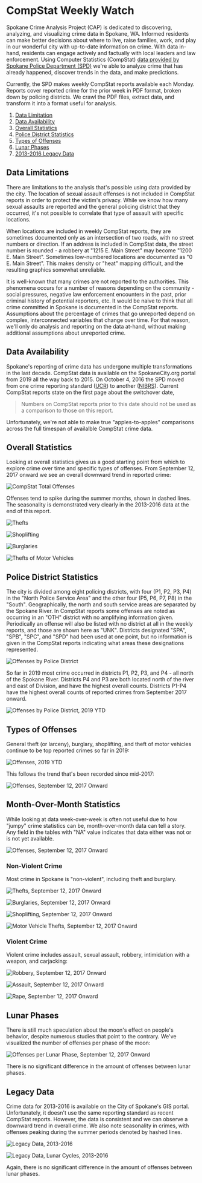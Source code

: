 # CompStat Weekly Watch

Spokane Crime Analysis Project (CAP) is dedicated to discovering, analyzing, and visualizing crime data in Spokane, WA. Informed residents can make better decisions about where to live, raise families, work, and play in our wonderful city with up-to-date information on crime. With data in-hand, residents can engage actively and factually with local leaders and law enforcement. Using Computer Statistics (CompStat) [data provided by Spokane Police Department (SPD)](https://my.spokanecity.org/police/prevention/compstat/) we're able to analyze crime that has already happened, discover trends in the data, and make predictions.

Currently, the SPD makes weekly CompStat reports available each Monday. Reports cover reported crime for the prior week in PDF format, broken down by policing districts. We crawl the PDF files, extract data, and transform it into a format useful for analysis.

1. [Data Limitation](#data-limitations)
1. [Data Availability](#data-availability)
1. [Overall Statistics](#overall-statistics)
1. [Police District Statistics](#police-district-statistics)
1. [Types of Offenses](#types-of-offenses)
1. [Lunar Phases](#lunar-phases)
1. [2013-2016 Legacy Data](#Legacy-Data)

## Data Limitations

There are limitations to the analysis that's possible using data provided by the city. The location of sexual assault offenses is not included in CompStat reports in order to protect the victim's privacy. While we know how many sexual assaults are reported and the general policing district that they occurred, it's not possible to correlate that type of assault with specific locations.

When locations are included in weekly CompStat reports, they are sometimes documented only as an intersection of two roads, with no street numbers or direction. If an address is included in CompStat data, the street number is rounded - a robbery at "1215 E. Main Street" may become "1200 E. Main Street". Sometimes low-numbered locations are documented as "0 E. Main Street". This makes density or "heat" mapping difficult, and the resulting graphics somewhat unreliable.

It is well-known that many crimes are not reported to the authorities. This phenomena occurs for a number of reasons depending on the community - social pressures, negative law enforcement encounters in the past, prior criminal history of potential reporters, etc. It would be naive to think that all crime committed in Spokane is documented in the CompStat reports. Assumptions about the percentage of crimes that go unreported depend on complex, interconnected variables that change over time. For that reason, we'll only do analysis and reporting on the data at-hand, without making additional assumptions about unreported crime.

## Data Availability

Spokane's reporting of crime data has undergone multiple transformations in the last decade. CompStat data is available on the SpokaneCity.org portal from 2019 all the way back to 2015. On October 4, 2016 the SPD moved from one crime reporting standard ([UCR](https://www.ucrdatatool.gov/)) to another ([NIBRS](https://www.fbi.gov/services/cjis/ucr/nibrs)). Current CompStat reports state on the first page about the switchover date,

> Numbers on CompStat reports prior to this date should not be used as a comparison to those on this report.

Unfortunately, we're not able to make true "apples-to-apples" comparisons across the full timespan of availalble CompStat crime data.

## Overall Statistics

Looking at overall statistics gives us a good starting point from which to explore crime over time and specific types of offenses. From September 12, 2017 onward we see an overall downward trend in reported crime:

![CompStat Total Offenses](./figures/plot.offenses_over_time-1.png)

Offenses tend to spike during the summer months, shown in dashed lines. The seasonality is demonstrated very clearly in the 2013-2016 data at the end of this report.

![Thefts](./figures/plot.theft_over_time-1.png)

![Shoplifting](./figures/plot.shoplifting_over_time-1.png)

![Burglaries](./figures/plot.burglaries_over_time-1.png)

![Thefts of Motor Vehicles](./figures/plot.tomv_over_time-1.png)

## Police District Statistics

The city is divided among eight policing districts, with four (P1, P2, P3, P4) in the "North Police Service Area" and the other four (P5, P6, P7, P8) in the "South". Geographically, the north and south service areas are separated by the Spokane River. In CompStat reports some offenses are noted as occurring in an "OTH" district with no amplifying information given. Periodically an offense will also be listed with no district at all in the weekly reports, and those are shown here as "UNK". Districts designated "SPA", "SPB", "SPC", and "SPD" had been used at one point, but no information is given in the CompStat reports indicating what areas these designations represented.

![Offenses by Police District](./figures/plot.total_offenses_by_district-1.png)

So far in 2019 most crime occurred in districts P1, P2, P3, and P4 - all north of the Spokane River. Districts P4 and P3 are both located north of the river and east of Division, and have the highest overall counts. Districts P1-P4 have the highest overall counts of reported crimes from September 2017 onward.

![Offenses by Police District, 2019 YTD](./figures/plot.2019_offenses_by_district-1.png)

## Types of Offenses

General theft (or larceny), burglary, shoplifting, and theft of motor vehicles continue to be top reported crimes so far in 2019:

![Offenses, 2019 YTD](./figures/plot.offenses_by_type_ytd-1.png)

This follows the trend that's been recorded since mid-2017:

![Offenses, September 12, 2017 Onward](./figures/plot.total_offenses_by_type-1.png)

## Month-Over-Month Statistics

While looking at data week-over-week is often not useful due to how "jumpy" crime statistics can be, month-over-month data can tell a story. Any field in the tables with "NA" value indicates that data either was not or is not yet available.

![Offenses, September 12, 2017 Onward](./figures/table.offenses.png)

### Non-Violent Crime

Most crime in Spokane is "non-violent", including theft and burglary.

![Thefts, September 12, 2017 Onward](./figures/table.theft.png)

![Burglaries, September 12, 2017 Onward](./figures/table.burglary.png)

![Shoplifting, September 12, 2017 Onward](./figures/table.theft_shoplifting.png)

![Motor Vehicle Thefts, September 12, 2017 Onward](./figures/table.theft%20of%20motor%20vehicle.png)

### Violent Crime

Violent crime includes assault, sexual assault, robbery, intimidation with a weapon, and carjacking:

![Robbery, September 12, 2017 Onward](./figures/table.robbery.png)

![Assault, September 12, 2017 Onward](./figures/table.assault.png)

![Rape, September 12, 2017 Onward](./figures/table.rape.png)

## Lunar Phases

There is still much speculation about the moon's effect on people's behavior, despite numerous studies that point to the contrary. We've visualized the number of offenses per phase of the moon:

![Offenses per Lunar Phase, September 12, 2017 Onward](./figures/plot.offenses_by_lunar_phase-1.png)

There is no significant difference in the amount of offenses between lunar phases.

## Legacy Data

Crime data for 2013-2016 is available on the City of Spokane's GIS portal. Unfortunately, it doesn't use the same reporting standard as recent CompStat reports. However, the data is consistent and we can observe a downward trend in overall crime. We also note seasonality in crimes, with offenses peaking during the summer periods denoted by hashed lines.

![Legacy Data, 2013-2016](./figures/plot.2013_2016_offenses-1.png)

![Legacy Data, Lunar Cycles, 2013-2016](./figures/plot.legacy_offenses_by_lunar_phase-1.png)

Again, there is no significant difference in the amount of offenses between lunar phases.
